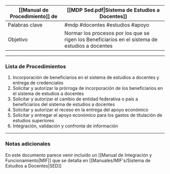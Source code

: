 | [[Manual de Procedimiento]] de | [[MDP Sed.pdf\|Sistema de Estudios a Docentes]]                                                 |
| ------------------------------ | ----------------------------------------------------------------------------------------------- |
| Palabras clave                 | #mdp #docentes #estudios #apoyo                                                                 |
| Objetivo                       | Normar los procesos por los que se rigen los Beneficiarios en el sistema de estudios a docentes |

---

### Lista de Procedimientos
1. Incorporación de beneficiarios en el sistema de estudios a docentes y entrega de credenciales
2. Solicitar y autorizar la prórroga de incorporación de los beneficiarios en el sistema de estudios a docentes
3. Solicitar y autorizar el cambio de entidad federativa o país a beneficiarios del sistema de estudios a docentes
4. Solicitar y autorizar el receso en la entrega del apoyo económico
5. Solicitar y entregar el apoyo económico para los gastos de titulación de estudios superiores
6. Integración, validación y confronta de información

---

### Notas adicionales
En este documento parece venir incluído un [[Manual de Integración y Funcionamiento|MIF]] que se detalla en [[Manuales/MIF's/Sistema de Estudios a Docentes|SED]]
